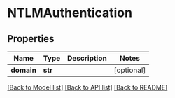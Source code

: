 # NTLMAuthentication

## Properties
Name | Type | Description | Notes
------------ | ------------- | ------------- | -------------
**domain** | **str** |  | [optional] 

[[Back to Model list]](../README.md#documentation-for-models) [[Back to API list]](../README.md#documentation-for-api-endpoints) [[Back to README]](../README.md)

